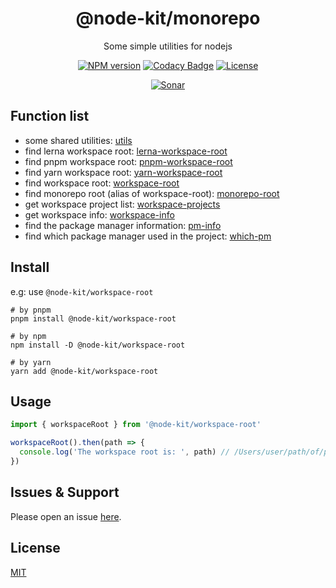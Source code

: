 <div style="text-align: center;" align="center">

# @node-kit/monorepo

Some simple utilities for nodejs

[![NPM version][npm-image]][npm-url]
[![Codacy Badge][codacy-image]][codacy-url]
[![License][license-image]][license-url]

[![Sonar][sonar-image]][sonar-url]

</div>

## Function list

- some shared utilities: [utils](https://github.com/saqqdy/node-kit/tree/master/packages/utils)
- find lerna workspace root: [lerna-workspace-root](https://github.com/saqqdy/node-kit/tree/master/packages/lerna-workspace-root)
- find pnpm workspace root: [pnpm-workspace-root](https://github.com/saqqdy/node-kit/tree/master/packages/pnpm-workspace-root)
- find yarn workspace root: [yarn-workspace-root](https://github.com/saqqdy/node-kit/tree/master/packages/yarn-workspace-root)
- find workspace root: [workspace-root](https://github.com/saqqdy/node-kit/tree/master/packages/workspace-root)
- find monorepo root (alias of workspace-root): [monorepo-root](https://github.com/saqqdy/node-kit/tree/master/packages/monorepo-root)
- get workspace project list: [workspace-projects](https://github.com/saqqdy/node-kit/tree/master/packages/workspace-projects)
- get workspace info: [workspace-info](https://github.com/saqqdy/node-kit/tree/master/packages/workspace-info)
- find the package manager information: [pm-info](https://github.com/saqqdy/node-kit/tree/master/packages/pm-info)
- find which package manager used in the project: [which-pm](https://github.com/saqqdy/node-kit/tree/master/packages/which-pm)

## Install

e.g: use `@node-kit/workspace-root`

```shell
# by pnpm
pnpm install @node-kit/workspace-root

# by npm
npm install -D @node-kit/workspace-root

# by yarn
yarn add @node-kit/workspace-root
```

## Usage

```js
import { workspaceRoot } from '@node-kit/workspace-root'

workspaceRoot().then(path => {
  console.log('The workspace root is: ', path) // /Users/user/path/of/package/root or null
})
```

## Issues & Support

Please open an issue [here](https://github.com/saqqdy/node-kit/issues).

## License

[MIT](LICENSE)

[npm-image]: https://img.shields.io/npm/v/@node-kit/monorepo.svg?style=flat-square
[npm-url]: https://npmjs.org/package/@node-kit/monorepo
[codacy-image]: https://app.codacy.com/project/badge/Grade/f70d4880e4ad4f40aa970eb9ee9d0696
[codacy-url]: https://www.codacy.com/gh/saqqdy/@node-kit/monorepo/dashboard?utm_source=github.com&utm_medium=referral&utm_content=saqqdy/@node-kit/monorepo&utm_campaign=Badge_Grade
[license-image]: https://img.shields.io/badge/License-MIT-blue.svg
[license-url]: LICENSE
[sonar-image]: https://sonarcloud.io/api/project_badges/quality_gate?project=saqqdy_node-kit
[sonar-url]: https://sonarcloud.io/dashboard?id=saqqdy_node-kit
